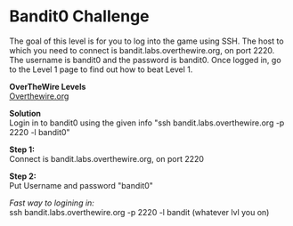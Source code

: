 # Bandit0 Challenge
The goal of this level is for you to log into the game using SSH. The host to which you need to connect is bandit.labs.overthewire.org, on port 2220. The username is bandit0 and the password is bandit0. Once logged in, go to the Level 1 page to find out how to beat Level 1.

**OverTheWire Levels**
<br>
[Overthewire.org](https://overthewire.org/wargames/bandit/bandit0.html)

**Solution**
<br>
Login in to bandit0 using the given info "ssh bandit.labs.overthewire.org -p 2220 -l bandit0"

**Step 1:**
<br>
Connect is bandit.labs.overthewire.org, on port 2220 

**Step 2:**
<br>
Put Username and password "bandit0"

*Fast way to logining in:*
<br>
ssh bandit.labs.overthewire.org -p 2220 -l bandit (whatever lvl you on)

